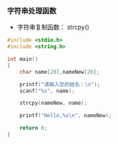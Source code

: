 ### 字符串处理函数

* 字符串复制函数： strcpy()
```c
#include <stdio.h>
#include <string.h>

int main()
{
    char name[20],nameNew[20];

    printf("请输入您的姓名：\n");
    scanf("%s", name);

    strcpy(nameNew, name);

    printf("Hello,%s\n", nameNew);

    return 0;
}

```
